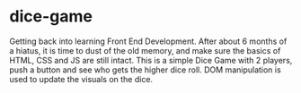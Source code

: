 # dice-game

Getting back into learning Front End Development. After about 6 months of a hiatus, it is time to dust of the old memory, and make sure the basics of HTML, CSS and JS are still intact. This is a simple Dice Game with 2 players,  push a button and see who gets the higher dice roll. DOM manipulation is used to update the visuals on the dice.
